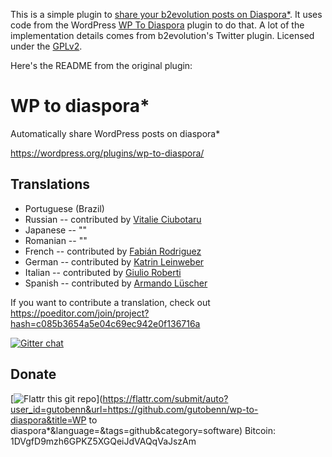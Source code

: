 This is a simple plugin to [share your b2evolution posts on Diaspora\*](http://github.com/keithbowes/diaspora_plugin).  It uses code from the WordPress [WP To Diaspora](https://github.com/gutobenn/wp-to-diaspora/) plugin to do that.  A lot of the implementation details comes from b2evolution's Twitter plugin. Licensed under the [GPLv2](http://www.gnu.org/licenses/gpl-2.0.html).

Here's the README from the original plugin:

# WP to diaspora\*

Automatically share WordPress posts on diaspora\*

https://wordpress.org/plugins/wp-to-diaspora/

## Translations
- Portuguese (Brazil)
- Russian -- contributed by [Vitalie Ciubotaru](http://ciubotaru.tk)
- Japanese -- ""
- Romanian -- ""
- French -- contributed by [Fabián Rodriguez](http://fabianrodriguez.com)
- German -- contributed by [Katrin Leinweber](http://www.konscience.de)
- Italian -- contributed by [Giulio Roberti](http://www.viroproject.com)
- Spanish -- contributed by [Armando Lüscher](http://noplanman.ch)

If you want to contribute a translation, check out https://poeditor.com/join/project?hash=c085b3654a5e04c69ec942e0f136716a

[![Gitter chat](https://badges.gitter.im/gitterHQ/gitter.png)](https://gitter.im/gutobenn/wp-to-diaspora)

## Donate
[![Flattr this git repo](http://api.flattr.com/button/flattr-badge-large.png)](https://flattr.com/submit/auto?user_id=gutobenn&url=https://github.com/gutobenn/wp-to-diaspora&title=WP to diaspora\*&language=&tags=github&category=software)
Bitcoin: 1DVgfD9mzh6GPKZ5XGQeiJdVAQqVaJszAm


